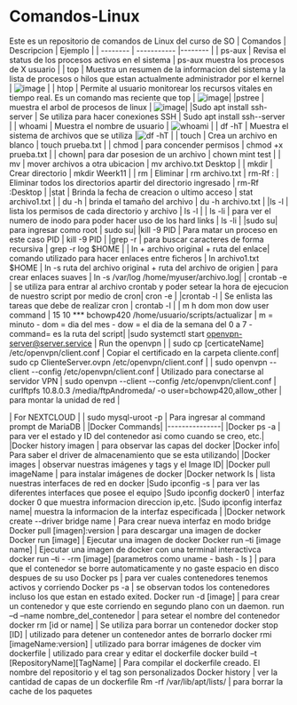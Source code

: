# Comandos-Linux
Este es un repositorio de comandos de Linux del curso de SO
| Comandos | Descripcion | Ejemplo |
| -------- | ----------- |-------- |
| ps-aux   | Revisa el status de los procesos activos en el sistema | ps-aux muestra los procesos de X usuario |
| top      | Muestra un resumen de la informacion del sistema y la lista de procesos o hilos que estan actualmente administrador por el kernel | ![image](https://user-images.githubusercontent.com/98858890/154727171-81997a45-be4d-4d7b-bc64-de56425727a2.png) | 
| htop     | Permite al usuario monitorear los recursos vitales en tiempo real. Es un comando mas reciente que top | ![image](https://user-images.githubusercontent.com/98858890/154727409-f5fc2258-2a13-4b00-96f3-eaac41eb954e.png)|
|pstree | muestra el arbol de procesos de linux | ![image](https://user-images.githubusercontent.com/98858890/154728220-6f0269c5-080a-4e93-a5ce-36d660279607.png)|
|Sudo apt install ssh-server | Se utiliza para hacer conexiones SSH | Sudo apt install ssh--server |
| whoami | Muestra el nombre de usuario | ![whoami](https://user-images.githubusercontent.com/98858890/164571811-dee91ae1-7f8f-4870-8f5a-2d4fa972d3bd.PNG) |
| df -hT | Muestra el sistema de archivos que se utiliza |![df -hT](https://user-images.githubusercontent.com/98858890/164572433-2f41f439-7d0e-4e49-a09a-eb5cb864788e.png) |
| touch | Crea un archivo en blanco | touch prueba.txt |
| chmod  | para concender permisos | chmod +x prueba.txt |
| chown| para dar posesion de un archivo | chown mint test |
| mv | mover archivos a otra ubicacion | mv archivo.txt Desktop |
| mkdir | Crear directorio | mkdir Weerk11 |
| rm | Eliminar | rm archivo.txt
| rm-Rf : | Eliminar todos los directorios apartir del directorio ingresado | rm-Rf :Desktop  |
|stat | Brinda la fecha de creacion o ultimo acceso | stat archivo1.txt |
| du -h | brinda el tamaño del archivo | du -h archivo.txt |
|ls -l | lista los permisos de cada directorio y archivo | ls -l |
| ls -li | para ver el numero de inodo para poder hacer uso de los hard links | ls -li |
|sudo su| para ingresar como root | sudo su|
|kill -9 PID  | Para matar un proceso en este caso PID | kill -9 PID |
|grep -r | para buscar caracteres de forma recursiva | grep -r log $HOME |
| ln + archivo original + ruta del enlace| comando utilizado para hacer enlaces entre ficheros | ln archivo1.txt $HOME
| ln -s ruta del archivo original + ruta del archivo de origien | para crear enlaces suaves | ln -s /var/log /home/myuser/archivo.log|
| crontab -e  | se utiliza para entrar al archivo crontab y poder setear la hora de ejecucion de nuestro script por medio de cron| cron -e |
|crontab -l | Se enlista las tareas que debe de realizar cron | crontab -l |
| m h dom mon dow user command | 15 10 *** bchowp420 /home/usuario/scripts/actualizar | m = minuto - dom = dia del mes - dow = el dia de la semana del 0 a 7 - command= es la ruta del script|
|sudo systemctl start openvpn-server@server.service | Run the openvpn |
| sudo cp [certicateName] /etc/openvpn/client.conf | Copiar el certificado en la carpeta cliente.conf| sudo cp ClienteServer.ovpn /etc/openvpn/client.conf |
|  sudo openvpn --client --config /etc/openvpn/client.conf | Utilizado para conectarse al servidor VPN |  sudo openvpn --client --config /etc/openvpn/client.conf
| curlftpfs 10.8.0.3 /media/ftpAndromeda/ -o user=bchowp420,allow_other | para montar la unidad de red | 

| For NEXTCLOUD |
| sudo mysql-uroot -p | Para ingresar al command prompt de MariaDB |
|Docker Commands|
|---------------|
|Docker ps -a | para ver el estado y ID del contenedor asi como cuando se creo, etc.| 
|Docker history imagen | para observar las capas del docker
|Docker info| Para saber el driver de almacenamiento que se esta utilizando| 
|Docker images | observar nuestras imágenes y tags y el Image ID| 
|Docker pull imageName | para instalar imágenes de docker
|Docker network ls | lista nuestras interfaces de red en docker
|Sudo ipconfig -s | para ver las diferentes interfaces que posee el equipo
|Sudo ipconfig docker0 | interfaz docker 0 que muestra informacion direccion ip,etc.
|Sudo ipconfig interfaz name| muestra la informacion de la interfaz especificada | 
|Docker network create --driver bridge name | Para crear nueva interfaz en modo bridge
Docker pull [imagen]:version | para descargar una imagen de docker
Docker run [image]  | Ejecutar una imagen de docker
Docker run –ti [image name]  | Ejecutar una imagen de docker con una terminal interactivca
docker run –ti - -rm [image] [parametros como uname - bash - ls ] | para que el contenedor se borre automaticamente y no gaste espacio en disco despues de su uso
Docker ps | para ver cuales contenedores tenemos activos y corriendo
Docker ps -a | se observan todos los contenedores incluso los que estan en estado exited.
Docker run -d [image] | para crear un contenedor y que este corriendo en segundo plano con un daemon.
run –d –name nombre_del_contenedor | para setear el nombre del contenedor
docker rm [id or name] | Se utiliza para borrar un contenedor 
docker stop [ID] | utilizado para detener un contenedor antes de borrarlo
docker rmi [imageName:version] | utilizado para borrar imágenes de docker
vim dockerfile | utilizado para crear y editar el dockerfile
docker build –t [RepositoryName][TagName] | Para compilar el dockerfile creado. El nombre del repositorio y el tag son personalizados
Docker history | ver la cantidad de capas de un dockerfile
Rm -rf /var/lib/apt/lists/ | para borrar la cache de los paquetes 



